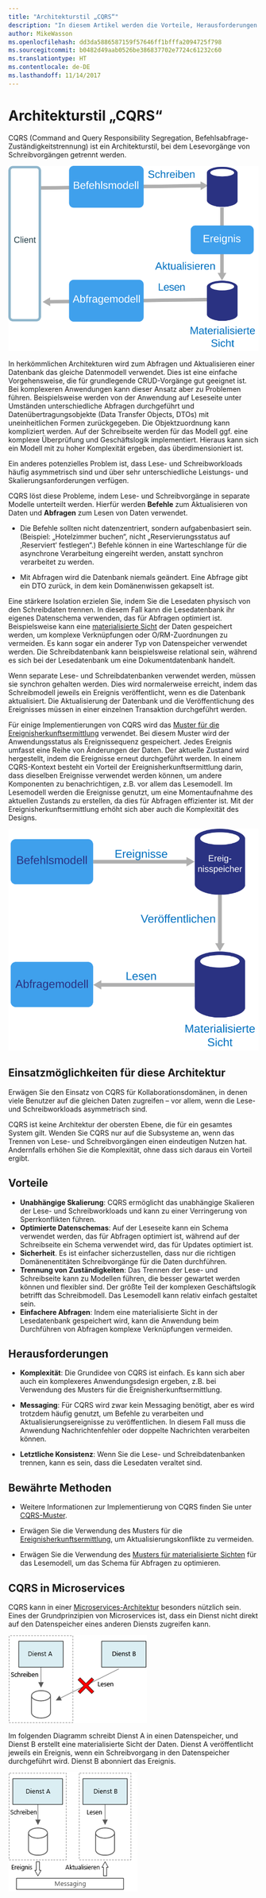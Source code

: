 ```yaml
---
title: "Architekturstil „CQRS“"
description: "In diesem Artikel werden die Vorteile, Herausforderungen und bewährten Methoden für CQRS-Architekturen beschrieben."
author: MikeWasson
ms.openlocfilehash: dd3da5886587159f57646ff1bfffa2094725f798
ms.sourcegitcommit: b0482d49aab0526be386837702e7724c61232c60
ms.translationtype: HT
ms.contentlocale: de-DE
ms.lasthandoff: 11/14/2017
---
```

# <a name="cqrs-architecture-style"></a>Architekturstil „CQRS“

CQRS (Command and Query Responsibility Segregation, Befehlsabfrage-Zuständigkeitstrennung) ist ein Architekturstil, bei dem Lesevorgänge von Schreibvorgängen getrennt werden. 

![](./images/cqrs-logical.svg)

In herkömmlichen Architekturen wird zum Abfragen und Aktualisieren einer Datenbank das gleiche Datenmodell verwendet. Dies ist eine einfache Vorgehensweise, die für grundlegende CRUD-Vorgänge gut geeignet ist. Bei komplexeren Anwendungen kann dieser Ansatz aber zu Problemen führen. Beispielsweise werden von der Anwendung auf Leseseite unter Umständen unterschiedliche Abfragen durchgeführt und Datenübertragungsobjekte (Data Transfer Objects, DTOs) mit uneinheitlichen Formen zurückgegeben. Die Objektzuordnung kann kompliziert werden. Auf der Schreibseite werden für das Modell ggf. eine komplexe Überprüfung und Geschäftslogik implementiert. Hieraus kann sich ein Modell mit zu hoher Komplexität ergeben, das überdimensioniert ist.

Ein anderes potenzielles Problem ist, dass Lese- und Schreibworkloads häufig asymmetrisch sind und über sehr unterschiedliche Leistungs- und Skalierungsanforderungen verfügen. 

CQRS löst diese Probleme, indem Lese- und Schreibvorgänge in separate Modelle unterteilt werden. Hierfür werden **Befehle** zum Aktualisieren von Daten und **Abfragen** zum Lesen von Daten verwendet.

- Die Befehle sollten nicht datenzentriert, sondern aufgabenbasiert sein. (Beispiel: „Hotelzimmer buchen“, nicht „Reservierungsstatus auf ‚Reserviert‘ festlegen“.) Befehle können in eine Warteschlange für die asynchrone Verarbeitung eingereiht werden, anstatt synchron verarbeitet zu werden.

- Mit Abfragen wird die Datenbank niemals geändert. Eine Abfrage gibt ein DTO zurück, in dem kein Domänenwissen gekapselt ist.

Eine stärkere Isolation erzielen Sie, indem Sie die Lesedaten physisch von den Schreibdaten trennen. In diesem Fall kann die Lesedatenbank ihr eigenes Datenschema verwenden, das für Abfragen optimiert ist. Beispielsweise kann eine [materialisierte Sicht][materialized-view] der Daten gespeichert werden, um komplexe Verknüpfungen oder O/RM-Zuordnungen zu vermeiden. Es kann sogar ein anderer Typ von Datenspeicher verwendet werden. Die Schreibdatenbank kann beispielsweise relational sein, während es sich bei der Lesedatenbank um eine Dokumentdatenbank handelt.

Wenn separate Lese- und Schreibdatenbanken verwendet werden, müssen sie synchron gehalten werden. Dies wird normalerweise erreicht, indem das Schreibmodell jeweils ein Ereignis veröffentlicht, wenn es die Datenbank aktualisiert. Die Aktualisierung der Datenbank und die Veröffentlichung des Ereignisses müssen in einer einzelnen Transaktion durchgeführt werden. 

Für einige Implementierungen von CQRS wird das [Muster für die Ereignisherkunftsermittlung][event-sourcing] verwendet. Bei diesem Muster wird der Anwendungsstatus als Ereignissequenz gespeichert. Jedes Ereignis umfasst eine Reihe von Änderungen der Daten. Der aktuelle Zustand wird hergestellt, indem die Ereignisse erneut durchgeführt werden. In einem CQRS-Kontext besteht ein Vorteil der Ereignisherkunftsermittlung darin, dass dieselben Ereignisse verwendet werden können, um andere Komponenten zu benachrichtigen, z.B. vor allem das Lesemodell. Im Lesemodell werden die Ereignisse genutzt, um eine Momentaufnahme des aktuellen Zustands zu erstellen, da dies für Abfragen effizienter ist. Mit der Ereignisherkunftsermittlung erhöht sich aber auch die Komplexität des Designs.

![](./images/cqrs-events.svg)

## <a name="when-to-use-this-architecture"></a>Einsatzmöglichkeiten für diese Architektur

Erwägen Sie den Einsatz von CQRS für Kollaborationsdomänen, in denen viele Benutzer auf die gleichen Daten zugreifen – vor allem, wenn die Lese- und Schreibworkloads asymmetrisch sind.

CQRS ist keine Architektur der obersten Ebene, die für ein gesamtes System gilt. Wenden Sie CQRS nur auf die Subsysteme an, wenn das Trennen von Lese- und Schreibvorgängen einen eindeutigen Nutzen hat. Andernfalls erhöhen Sie die Komplexität, ohne dass sich daraus ein Vorteil ergibt.

## <a name="benefits"></a>Vorteile

- **Unabhängige Skalierung**: CQRS ermöglicht das unabhängige Skalieren der Lese- und Schreibworkloads und kann zu einer Verringerung von Sperrkonflikten führen.
- **Optimierte Datenschemas**:  Auf der Leseseite kann ein Schema verwendet werden, das für Abfragen optimiert ist, während auf der Schreibseite ein Schema verwendet wird, das für Updates optimiert ist.  
- **Sicherheit**. Es ist einfacher sicherzustellen, dass nur die richtigen Domänenentitäten Schreibvorgänge für die Daten durchführen.
- **Trennung von Zuständigkeiten**: Das Trennen der Lese- und Schreibseite kann zu Modellen führen, die besser gewartet werden können und flexibler sind. Der größte Teil der komplexen Geschäftslogik betrifft das Schreibmodell. Das Lesemodell kann relativ einfach gestaltet sein.
- **Einfachere Abfragen**: Indem eine materialisierte Sicht in der Lesedatenbank gespeichert wird, kann die Anwendung beim Durchführen von Abfragen komplexe Verknüpfungen vermeiden.

## <a name="challenges"></a>Herausforderungen

- **Komplexität**: Die Grundidee von CQRS ist einfach. Es kann sich aber auch ein komplexeres Anwendungsdesign ergeben, z.B. bei Verwendung des Musters für die Ereignisherkunftsermittlung.

- **Messaging**: Für CQRS wird zwar kein Messaging benötigt, aber es wird trotzdem häufig genutzt, um Befehle zu verarbeiten und Aktualisierungsereignisse zu veröffentlichen. In diesem Fall muss die Anwendung Nachrichtenfehler oder doppelte Nachrichten verarbeiten können. 

- **Letztliche Konsistenz**: Wenn Sie die Lese- und Schreibdatenbanken trennen, kann es sein, dass die Lesedaten veraltet sind. 

## <a name="best-practices"></a>Bewährte Methoden

- Weitere Informationen zur Implementierung von CQRS finden Sie unter [CQRS-Muster][cqrs-pattern].

- Erwägen Sie die Verwendung des Musters für die [Ereignisherkunftsermittlung][event-sourcing], um Aktualisierungskonflikte zu vermeiden.

- Erwägen Sie die Verwendung des [Musters für materialisierte Sichten][materialized-view] für das Lesemodell, um das Schema für Abfragen zu optimieren.

## <a name="cqrs-in-microservices"></a>CQRS in Microservices

CQRS kann in einer [Microservices-Architektur][microservices] besonders nützlich sein. Eines der Grundprinzipien von Microservices ist, dass ein Dienst nicht direkt auf den Datenspeicher eines anderen Diensts zugreifen kann.

![](./images/cqrs-microservices-wrong.png)

Im folgenden Diagramm schreibt Dienst A in einen Datenspeicher, und Dienst B erstellt eine materialisierte Sicht der Daten. Dienst A veröffentlicht jeweils ein Ereignis, wenn ein Schreibvorgang in den Datenspeicher durchgeführt wird. Dienst B abonniert das Ereignis.

![](./images/cqrs-microservices-right.png)


<!-- links -->

[cqrs-pattern]: ../../patterns/cqrs.md
[event-sourcing]: ../../patterns/event-sourcing.md
[materialized-view]: ../../patterns/materialized-view.md
[microservices]: ./microservices.md
